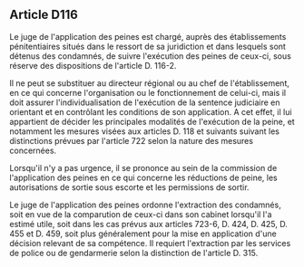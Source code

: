 Article D116
----
Le juge de l'application des peines est chargé, auprès des établissements
pénitentiaires situés dans le ressort de sa juridiction et dans lesquels sont
détenus des condamnés, de suivre l'exécution des peines de ceux-ci, sous réserve
des dispositions de l'article D. 116-2.

Il ne peut se substituer au directeur régional ou au chef de l'établissement, en
ce qui concerne l'organisation ou le fonctionnement de celui-ci, mais il doit
assurer l'individualisation de l'exécution de la sentence judiciaire en
orientant et en contrôlant les conditions de son application. A cet effet, il
lui appartient de décider les principales modalités de l'exécution de la peine,
et notamment les mesures visées aux articles D. 118 et suivants suivant les
distinctions prévues par l'article 722 selon la nature des mesures concernées.

Lorsqu'il n'y a pas urgence, il se prononce au sein de la commission de
l'application des peines en ce qui concerne les réductions de peine, les
autorisations de sortie sous escorte et les permissions de sortir.

Le juge de l'application des peines ordonne l'extraction des condamnés, soit en
vue de la comparution de ceux-ci dans son cabinet lorsqu'il l'a estimé utile,
soit dans les cas prévus aux articles 723-6, D. 424, D. 425, D. 455 et D. 459,
soit plus généralement pour la mise en application d'une décision relevant de sa
compétence. Il requiert l'extraction par les services de police ou de
gendarmerie selon la distinction de l'article D. 315.

